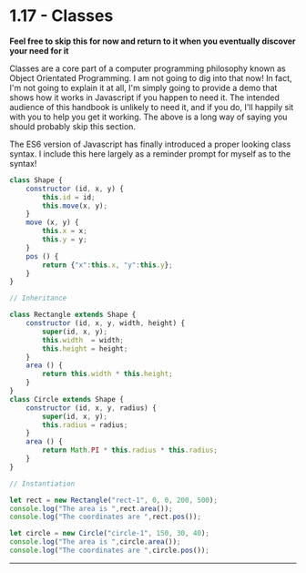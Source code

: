 # 1.17 - Classes

**Feel free to skip this for now and return to it when you eventually discover your need for it**

Classes are a core part of a computer programming philosophy known as Object Orientated Programming. I am not going to dig into that now! In fact, I'm not going to explain it at all, I'm simply going to provide a demo that shows how it works in Javascript if you happen to need it. The intended audience of this handbook is unlikely to need it, and if you do, I'll happily sit with you to help you get it working. The above is a long way of saying you should probably skip this section.

The ES6 version of Javascript has finally introduced a proper looking class syntax. I include this here largely as a reminder prompt for myself as to the syntax!

```javascript
class Shape {
    constructor (id, x, y) {
        this.id = id;
        this.move(x, y);
    }
    move (x, y) {
        this.x = x;
        this.y = y;
    }
    pos () {
        return {"x":this.x, "y":this.y};
    }
}

// Inheritance

class Rectangle extends Shape {
    constructor (id, x, y, width, height) {
        super(id, x, y);
        this.width  = width;
        this.height = height;
    }
    area () {
        return this.width * this.height;
    }
}
class Circle extends Shape {
    constructor (id, x, y, radius) {
        super(id, x, y);
        this.radius = radius;
    }
    area () {
        return Math.PI * this.radius * this.radius;
    }
}

// Instantiation

let rect = new Rectangle("rect-1", 0, 0, 200, 500);
console.log("The area is ",rect.area());
console.log("The coordinates are ",rect.pos());

let circle = new Circle("circle-1", 150, 30, 40);
console.log("The area is ",circle.area());
console.log("The coordinates are ",circle.pos());
```

---

